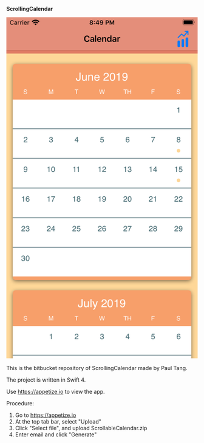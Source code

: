 **ScrollingCalendar**

![cover image](images/repocover.png)

This is the bitbucket repository of ScrollingCalendar made by Paul Tang.

The project is written in Swift 4.

Use https://appetize.io to view the app.

Procedure:  
1. Go to https://appetize.io  
2. At the top tab bar, select "Upload"  
3. Click "Select file", and upload ScrollableCalendar.zip  
4. Enter email and click "Generate"  